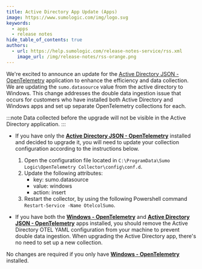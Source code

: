 ```yaml
---
title: Active Directory App Update (Apps)
image: https://www.sumologic.com/img/logo.svg
keywords:
  - apps
  - release notes
hide_table_of_contents: true
authors:
  - url: https://help.sumologic.com/release-notes-service/rss.xml
    image_url: /img/release-notes/rss-orange.png
---
```


We're excited to announce an update for the [Active Directory JSON - OpenTelemetry](/docs/integrations/microsoft-azure/opentelemetry/active-directory-json-opentelemetry) application to enhance the efficiency and data collection. We are updating the `sumo.datasource` value from the active directory to Windows. This change addresses the double data ingestion issue that occurs for customers who have installed both Active Directory and Windows apps and set up separate OpenTelemetry collections for each.

:::note
  Data collected before the upgrade will not be visible in the Active Directory application.
:::

- If you have only the **[Active Directory JSON - OpenTelemetry](/docs/integrations/microsoft-azure/opentelemetry/active-directory-json-opentelemetry)** installed and decided to upgrade it, you will need to update your collection configuration according to the instructions below. 

  1. Open the configuration file located in `C:\ProgramData\Sumo Logic\OpenTelemetry Collector\config\conf.d`.
  1. Update the following attributes:
      - key: sumo.datasource
      - value: windows
      - action: insert
  1. Restart the collector, by using the following Powershell command `Restart-Service -Name OtelcolSumo`.

- If you have both the **[Windows - OpenTelemetry](/docs/integrations/hosts-operating-systems/opentelemetry/windows-opentelemetry)** and **[Active Directory JSON - OpenTelemetry](/docs/integrations/microsoft-azure/opentelemetry/active-directory-json-opentelemetry)** apps installed, you should remove the Active Directory OTEL YAML configuration from your machine to prevent double data ingestion. When upgrading the Active Directory app, there's no need to set up a new collection. 

No changes are required if you only have **[Windows - OpenTelemetry](/docs/integrations/hosts-operating-systems/opentelemetry/windows-opentelemetry)** installed.